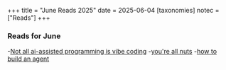 +++
title = "June Reads 2025"
date = 2025-06-04
[taxonomies]
notec = ["Reads"]
+++

### Reads for June

-[Not all ai-assisted programming is vibe coding](https://simonwillison.net/2025/Mar/19/vibe-coding/)
-[you're all nuts](https://fly.io/blog/youre-all-nuts/)
-[how to build an agent](https://ampcode.com/how-to-build-an-agent)
